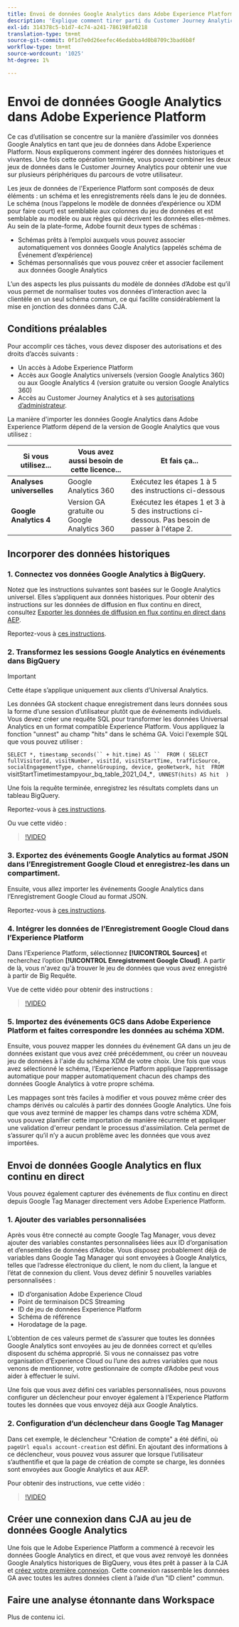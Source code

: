 ```yaml
---
title: Envoi de données Google Analytics dans Adobe Experience Platform
description: 'Explique comment tirer parti du Customer Journey Analytics (CJA) pour intégrer vos Google Analytics et vos données de base de feu dans Adobe Experience Platform. '
exl-id: 314378c5-b1d7-4c74-a241-786198fa0218
translation-type: tm+mt
source-git-commit: 0f1d7e0d26eefec46edabba4d0b8709c3bad6b8f
workflow-type: tm+mt
source-wordcount: '1025'
ht-degree: 1%

---
```



# Envoi de données Google Analytics dans Adobe Experience Platform

Ce cas d’utilisation se concentre sur la manière d’assimiler vos données Google Analytics en tant que jeu de données dans Adobe Experience Platform. Nous expliquerons comment ingérer des données historiques et vivantes. Une fois cette opération terminée, vous pouvez combiner les deux jeux de données dans le Customer Journey Analytics pour obtenir une vue sur plusieurs périphériques du parcours de votre utilisateur.

Les jeux de données de l&#39;Experience Platform sont composés de deux éléments : un schéma et les enregistrements réels dans le jeu de données. Le schéma (nous l’appelons le modèle de données d’expérience ou XDM pour faire court) est semblable aux colonnes du jeu de données et est semblable au modèle ou aux règles qui décrivent les données elles-mêmes. Au sein de la plate-forme, Adobe fournit deux types de schémas :

* Schémas prêts à l’emploi auxquels vous pouvez associer automatiquement vos données Google Analytics (appelés schéma de Événement d’expérience)
* Schémas personnalisés que vous pouvez créer et associer facilement aux données Google Analytics

L’un des aspects les plus puissants du modèle de données d’Adobe est qu’il vous permet de normaliser toutes vos données d’interaction avec la clientèle en un seul schéma commun, ce qui facilite considérablement la mise en jonction des données dans CJA.

## Conditions préalables

Pour accomplir ces tâches, vous devez disposer des autorisations et des droits d’accès suivants :

* Un accès à Adobe Experience Platform
* Accès aux Google Analytics universels (version Google Analytics 360) ou aux Google Analytics 4 (version gratuite ou version Google Analytics 360)
* Accès au Customer Journey Analytics et à ses [autorisations d’administrateur](https://experienceleague.adobe.com/docs/analytics-platform/using/cja-overview/cja-overview.html?lang=fr-FR#admin-access-permissions).

La manière d&#39;importer les données Google Analytics dans Adobe Experience Platform dépend de la version de Google Analytics que vous utilisez :

| Si vous utilisez... | Vous avez aussi besoin de cette licence... | Et fais ça... |
| --- | --- | --- |
| **Analyses universelles** | Google Analytics 360 | Exécutez les étapes 1 à 5 des instructions ci-dessous |
| **Google Analytics 4** | Version GA gratuite ou Google Analytics 360 | Exécutez les étapes 1 et 3 à 5 des instructions ci-dessous. Pas besoin de passer à l&#39;étape 2. |

## Incorporer des données historiques

### 1. Connectez vos données Google Analytics à BigQuery.

Notez que les instructions suivantes sont basées sur le Google Analytics universel. Elles s’appliquent aux données historiques. Pour obtenir des instructions sur les données de diffusion en flux continu en direct, consultez [Exporter les données de diffusion en flux continu en direct dans AEP](https://experienceleague.adobe.com/docs/analytics-platform/using/cja-usecases/ga-to-cja.html?lang=en#ingest-live-streaming-google-analytics-data).

Reportez-vous à [ces instructions](https://support.google.com/analytics/answer/3416092?hl=en).

### 2. Transformez les sessions Google Analytics en événements dans BigQuery

>[!IMPORTANT]
>
>Cette étape s’applique uniquement aux clients d’Universal Analytics.

Les données GA stockent chaque enregistrement dans leurs données sous la forme d’une session d’utilisateur plutôt que de événements individuels. Vous devez créer une requête SQL pour transformer les données Universal Analytics en un format compatible Experience Platform. Vous appliquez la fonction &quot;unnest&quot; au champ &quot;hits&quot; dans le schéma GA. Voici l&#39;exemple SQL que vous pouvez utiliser :

`SELECT
*,
timestamp_seconds(`` + hit.time) AS `` 
FROM
(
SELECT
fullVisitorId,
visitNumber,
visitId,
visitStartTime,
trafficSource,
socialEngagementType,
channelGrouping,
device,
geoNetwork,
hit 
FROM
`visitStartTimetimestampyour_bq_table_2021_04_*`,
UNNEST(hits) AS hit 
)`

Une fois la requête terminée, enregistrez les résultats complets dans un tableau BigQuery.

Reportez-vous à [ces instructions](https://support.google.com/analytics/answer/7029846?hl=en&amp;ref_topic=9359001#zippy=%2Cold-export-schema%2Cuse-this-script-to-migrate-existing-bigquery-datasets-from-the-old-export-schema-to-the-new-one%2Cscript-migration-scriptsql).

Ou vue cette vidéo :

>[!VIDEO](https://video.tv.adobe.com/v/332634)

### 3. Exportez des événements Google Analytics au format JSON dans l’Enregistrement Google Cloud et enregistrez-les dans un compartiment.

Ensuite, vous allez importer les événements Google Analytics dans l’Enregistrement Google Cloud au format JSON.

Reportez-vous à [ces instructions](https://support.google.com/analytics/answer/3437719?hl=en&amp;ref_topic=3416089).

### 4. Intégrer les données de l’Enregistrement Google Cloud dans l’Experience Platform

Dans l’Experience Platform, sélectionnez **[!UICONTROL Sources]** et recherchez l’option **[!UICONTROL Enregistrement Google Cloud]**. A partir de là, vous n&#39;avez qu&#39;à trouver le jeu de données que vous avez enregistré à partir de Big Requête.

Vue de cette vidéo pour obtenir des instructions :

>[!VIDEO](https://video.tv.adobe.com/v/332641)

### 5. Importez des événements GCS dans Adobe Experience Platform et faites correspondre les données au schéma XDM.

Ensuite, vous pouvez mapper les données du événement GA dans un jeu de données existant que vous avez créé précédemment, ou créer un nouveau jeu de données à l&#39;aide du schéma XDM de votre choix. Une fois que vous avez sélectionné le schéma, l’Experience Platform applique l’apprentissage automatique pour mapper automatiquement chacun des champs des données Google Analytics à votre propre schéma.

Les mappages sont très faciles à modifier et vous pouvez même créer des champs dérivés ou calculés à partir des données Google Analytics. Une fois que vous avez terminé de mapper les champs dans votre schéma XDM, vous pouvez planifier cette importation de manière récurrente et appliquer une validation d&#39;erreur pendant le processus d&#39;assimilation. Cela permet de s’assurer qu’il n’y a aucun problème avec les données que vous avez importées.

## Envoi de données Google Analytics en flux continu en direct

Vous pouvez également capturer des événements de flux continu en direct depuis Google Tag Manager directement vers Adobe Experience Platform.

### 1. Ajouter des variables personnalisées

Après vous être connecté au compte Google Tag Manager, vous devez ajouter des variables constantes personnalisées liées aux ID d’organisation et d’ensembles de données d’Adobe. Vous disposez probablement déjà de variables dans Google Tag Manager qui sont envoyées à Google Analytics, telles que l’adresse électronique du client, le nom du client, la langue et l’état de connexion du client. Vous devez définir 5 nouvelles variables personnalisées :

* ID d’organisation Adobe Experience Cloud
* Point de terminaison DCS Streaming
* ID de jeu de données Experience Platform
* Schéma de référence
* Horodatage de la page.

L’obtention de ces valeurs permet de s’assurer que toutes les données Google Analytics sont envoyées au jeu de données correct et qu’elles disposent du schéma approprié. Si vous ne connaissez pas votre organisation d’Experience Cloud ou l’une des autres variables que nous venons de mentionner, votre gestionnaire de compte d’Adobe peut vous aider à effectuer le suivi.

Une fois que vous avez défini ces variables personnalisées, nous pouvons configurer un déclencheur pour envoyer également à l&#39;Experience Platform toutes les données que vous envoyez déjà aux Google Analytics.

### 2. Configuration d’un déclencheur dans Google Tag Manager

Dans cet exemple, le déclencheur &quot;Création de compte&quot; a été défini, où `pageUrl equals account-creation` est défini. En ajoutant des informations à ce déclencheur, vous pouvez vous assurer que lorsque l’utilisateur s’authentifie et que la page de création de compte se charge, les données sont envoyées aux Google Analytics et aux AEP.

Pour obtenir des instructions, vue cette vidéo :

>[!VIDEO](https://video.tv.adobe.com/v/332668)

## Créer une connexion dans CJA au jeu de données Google Analytics

Une fois que le Adobe Experience Platform a commencé à recevoir les données Google Analytics en direct, et que vous avez renvoyé les données Google Analytics historiques de BigQuery, vous êtes prêt à passer à la CJA et
[créez votre première connexion](/help/connections/create-connection.md). Cette connexion rassemble les données GA avec toutes les autres données client à l’aide d’un &quot;ID client&quot; commun.

## Faire une analyse étonnante dans Workspace

Plus de contenu ici.